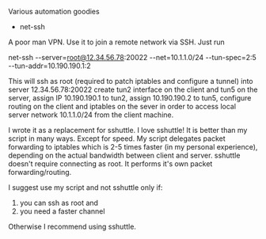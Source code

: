 Various automation goodies

* net-ssh

A poor man VPN. Use it to join a remote network via SSH. Just run

net-ssh --server=root@12.34.56.78:20022 --net=10.1.1.0/24 --tun-spec=2:5 --tun-addr=10.190.190.1:2

This will ssh as root (required to patch iptables and configure a tunnel) into server 12.34.56.78:20022
create tun2 interface on the client and tun5 on the server, assign IP 10.190.190.1 to tun2, assign 10.190.190.2
to tun5, configure routing on the client and iptables on the sever in order to access local server
network 10.1.1.0/24 from the client machine.

I wrote it as a replacement for sshuttle. I love sshuttle! It is better than my script in many ways.
Except for speed. My script delegates packet forwarding to iptables which is 2-5 times faster (in my personal
experience), depending on the actual bandwidth between client and server. sshuttle doesn't require connecting
as root. It performs it's own packet forwarding/routing.

I suggest use my script and not sshuttle only if:
1) you can ssh as root and
2) you need a faster channel

Otherwise I recommend using sshuttle.
